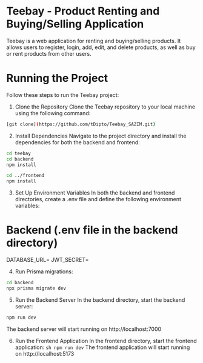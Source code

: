 # Teebay - Product Renting and Buying/Selling Application
Teebay is a web application for renting and buying/selling products. It allows users to register, login, add, edit, and delete products, as well as buy or rent products from other users.

# Running the Project
Follow these steps to run the Teebay project:

1. Clone the Repository
Clone the Teebay repository to your local machine using the following command:

```sh
[git clone](https://github.com/tDipto/Teebay_SAZIM.git)
```

2. Install Dependencies
Navigate to the project directory and install the dependencies for both the backend and frontend:

``` sh
cd teebay
cd backend
npm install

cd ../frontend
npm install
```

3. Set Up Environment Variables
In both the backend and frontend directories, create a .env file and define the following environment variables:

# Backend (.env file in the backend directory)
DATABASE_URL=<your-database-url>
JWT_SECRET=<your-jwt-secret>

4. Run Prisma migrations:
``` sh
cd backend
npx prisma migrate dev
```

5. Run the Backend Server
In the backend directory, start the backend server:

``` sh
npm run dev
```
The backend server will start running on http://localhost:7000

6. Run the Frontend Application
In the frontend directory, start the frontend application:
`` sh
npm run dev
``
The frontend application will start running on http://localhost:5173
